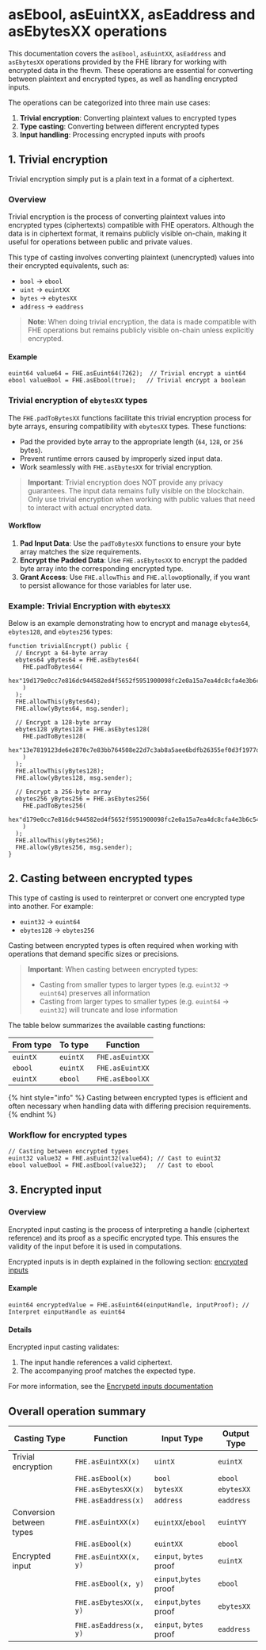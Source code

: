 # asEbool, asEuintXX, asEaddress and asEbytesXX operations

This documentation covers the `asEbool`, `asEuintXX`, `asEaddress` and `asEbytesXX` operations provided by the FHE library for working with encrypted data in the fhevm. These operations are essential for converting between plaintext and encrypted types, as well as handling encrypted inputs.

The operations can be categorized into three main use cases:

1. **Trivial encryption**: Converting plaintext values to encrypted types
2. **Type casting**: Converting between different encrypted types
3. **Input handling**: Processing encrypted inputs with proofs

## 1. Trivial encryption

Trivial encryption simply put is a plain text in a format of a ciphertext.

### Overview

Trivial encryption is the process of converting plaintext values into encrypted types (ciphertexts) compatible with FHE operators. Although the data is in ciphertext format, it remains publicly visible on-chain, making it useful for operations between public and private values.

This type of casting involves converting plaintext (unencrypted) values into their encrypted equivalents, such as:

- `bool` → `ebool`
- `uint` → `euintXX`
- `bytes` → `ebytesXX`
- `address` → `eaddress`

> **Note**: When doing trivial encryption, the data is made compatible with FHE operations but remains publicly visible on-chain unless explicitly encrypted.

#### **Example**

```solidity
euint64 value64 = FHE.asEuint64(7262);  // Trivial encrypt a uint64
ebool valueBool = FHE.asEbool(true);   // Trivial encrypt a boolean
```

### Trivial encryption of `ebytesXX` types

The `FHE.padToBytesXX` functions facilitate this trivial encryption process for byte arrays, ensuring compatibility with `ebytesXX` types. These functions:

- Pad the provided byte array to the appropriate length (`64`, `128`, or `256` bytes).
- Prevent runtime errors caused by improperly sized input data.
- Work seamlessly with `FHE.asEbytesXX` for trivial encryption.

> **Important**: Trivial encryption does NOT provide any privacy guarantees. The input data remains fully visible on the blockchain. Only use trivial encryption when working with public values that need to interact with actual encrypted data.

#### Workflow

1. **Pad Input Data**:
   Use the `padToBytesXX` functions to ensure your byte array matches the size requirements.
2. **Encrypt the Padded Data**:
   Use `FHE.asEbytesXX` to encrypt the padded byte array into the corresponding encrypted type.
3. **Grant Access**:
   Use `FHE.allowThis` and `FHE.allow`optionally, if you want to persist allowance for those variables for later use.

### Example: Trivial Encryption with `ebytesXX`

Below is an example demonstrating how to encrypt and manage `ebytes64`, `ebytes128`, and `ebytes256` types:

```solidity
function trivialEncrypt() public {
  // Encrypt a 64-byte array
  ebytes64 yBytes64 = FHE.asEbytes64(
    FHE.padToBytes64(
      hex"19d179e0cc7e816dc944582ed4f5652f5951900098fc2e0a15a7ea4dc8cfa4e3b6c54beea5ee95e56b728762f659347ce1d4aa1b05fcc5"
    )
  );
  FHE.allowThis(yBytes64);
  FHE.allow(yBytes64, msg.sender);

  // Encrypt a 128-byte array
  ebytes128 yBytes128 = FHE.asEbytes128(
    FHE.padToBytes128(
      hex"13e7819123de6e2870c7e83bb764508e22d7c3ab8a5aee6bdfb26355ef0d3f1977d651b83bf5f78634fa360aa14debdc3daa6a587b5c2fb1710ab4d6677e62a8577f2d9fecc190ad8b11c9f0a5ec3138b27da1f055437af8c90a9495dad230"
    )
  );
  FHE.allowThis(yBytes128);
  FHE.allow(yBytes128, msg.sender);

  // Encrypt a 256-byte array
  ebytes256 yBytes256 = FHE.asEbytes256(
    FHE.padToBytes256(
      hex"d179e0cc7e816dc944582ed4f5652f5951900098fc2e0a15a7ea4dc8cfa4e3b6c54beea5ee95e56b728762f659347ce1d4aa1b05fcc513e7819123de6e2870c7e83bb764508e22d7c3ab8a5aee6bdfb26355ef0d3f1977d651b83bf5f78634fa360aa14debdc3daa6a587b5c2fb1710ab4d6677e62a8577f2d9fecc190ad8b11c9f0a5ec3138b27da1f055437af8c90a9495dad230"
    )
  );
  FHE.allowThis(yBytes256);
  FHE.allow(yBytes256, msg.sender);
}
```

## 2. Casting between encrypted types

This type of casting is used to reinterpret or convert one encrypted type into another. For example:

- `euint32` → `euint64`
- `ebytes128` → `ebytes256`

Casting between encrypted types is often required when working with operations that demand specific sizes or precisions.

> **Important**: When casting between encrypted types:
>
> - Casting from smaller types to larger types (e.g. `euint32` → `euint64`) preserves all information
> - Casting from larger types to smaller types (e.g. `euint64` → `euint32`) will truncate and lose information

The table below summarizes the available casting functions:

| From type | To type  | Function        |
| --------- | -------- | --------------- |
| `euintX`  | `euintX` | `FHE.asEuintXX` |
| `ebool`   | `euintX` | `FHE.asEuintXX` |
| `euintX`  | `ebool`  | `FHE.asEboolXX` |

{% hint style="info" %}
Casting between encrypted types is efficient and often necessary when handling data with differing precision requirements.
{% endhint %}

### **Workflow for encrypted types**

```solidity
// Casting between encrypted types
euint32 value32 = FHE.asEuint32(value64); // Cast to euint32
ebool valueBool = FHE.asEbool(value32);   // Cast to ebool
```

## 3. Encrypted input

### Overview

Encrypted input casting is the process of interpreting a handle (ciphertext reference) and its proof as a specific encrypted type. This ensures the validity of the input before it is used in computations.

Encrypted inputs is in depth explained in the following section: [encrypted inputs](./inputs.md)

#### Example

```solidity
euint64 encryptedValue = FHE.asEuint64(einputHandle, inputProof); // Interpret einputHandle as euint64
```

#### Details

Encrypted input casting validates:

1.  The input handle references a valid ciphertext.
2.  The accompanying proof matches the expected type.

For more information, see the [Encrypetd inputs documentation](./inputs.md)

## Overall operation summary

| Casting Type             | Function               | Input Type              | Output Type |
| ------------------------ | ---------------------- | ----------------------- | ----------- |
| Trivial encryption       | `FHE.asEuintXX(x)`     | `uintX`                 | `euintX`    |
|                          | `FHE.asEbool(x)`       | `bool`                  | `ebool`     |
|                          | `FHE.asEbytesXX(x)`    | `bytesXX`               | `ebytesXX`  |
|                          | `FHE.asEaddress(x)`    | `address`               | `eaddress`  |
| Conversion between types | `FHE.asEuintXX(x)`     | `euintXX`/`ebool`       | `euintYY`   |
|                          | `FHE.asEbool(x)`       | `euintXX`               | `ebool`     |
| Encrypted input          | `FHE.asEuintXX(x, y)`  | `einput`, `bytes` proof | `euintX`    |
|                          | `FHE.asEbool(x, y)`    | `einput`,`bytes` proof  | `ebool`     |
|                          | `FHE.asEbytesXX(x, y)` | `einput`,`bytes` proof  | `ebytesXX`  |
|                          | `FHE.asEaddress(x, y)` | `einput`, `bytes` proof | `eaddress`  |
